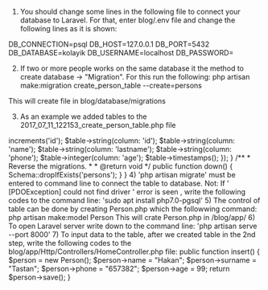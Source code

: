 1) You should change some lines in the following file to connect your database to Laravel.
For that, enter blog/.env file and change the following lines as it is shown:

DB_CONNECTION=psql
DB_HOST=127.0.0.1
DB_PORT=5432
DB_DATABASE=kolayik
DB_USERNAME=localhost
DB_PASSWORD=


2) If two or more people works on the same database it the method to create database -> "Migration". For this run the following:
php artisan make:migration create_person_table --create=persons

This will create file in blog/database/migrations

3) As an example we added tables to the 2017_07_11_122153_create_person_table.php file

<?php

use Illuminate\Support\Facades\Schema;
use Illuminate\Database\Schema\Blueprint;
use Illuminate\Database\Migrations\Migration;

class CreatePersonTable extends Migration
{
    /**
     * Run the migrations.
     *
     * @return void
     */
    public function up()
    {
        Schema::create('persons', function (Blueprint $table) {
            $table->increments('id');
            $table->string(column: 'id');
            $table->string(column: 'name');
            $table->string(column: 'lastname');
            $table->string(column: 'phone');
            $table->integer(column: 'age');
            $table->timestamps();
        });
    }

    /**
     * Reverse the migrations.
     *
     * @return void
     */
    public function down()
    {
        Schema::dropIfExists('persons');
    }
}

4)  'php artisan migrate' must be entered to command line to connect the table to database.

Not: If  ' [PDOException] could not find driver ' error is seen , write the following codes to the command line:

'sudo apt install php7.0-pgsql'

5) The control of table can be done by creating Person.php which the followwing command:

php artisan make:model Person
This will crate Person.php in /blog/app/

6) To open Laravel server write down to the command line:
'php artisan serve --port 8000'

7) To input data to the table, after we created table in the 2nd step, write the following codes to the blog/app/Http/Controllers/HomeController.php file:

public function insert()
	{
		$person = new Person();
		$person->name = "Hakan";
		$person->surname = "Tastan";
		$person->phone = "657382";
		$person->age = 99;
		return $person->save();
		
	}
	
	






